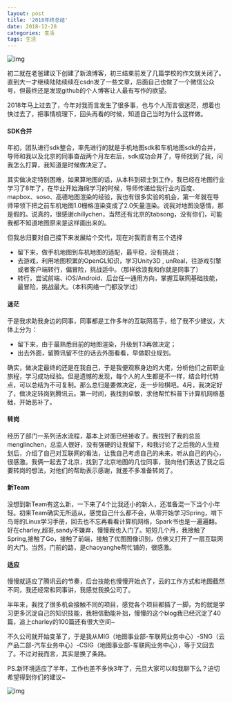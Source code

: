 ```yaml
---
layout: post 
title: '2018年终总结'
date: 2018-12-28
categories: 生活
tags: 生活
---
```


![img](/images/posts/blog/1.jpg)

初二就在老爸建议下创建了新浪博客，初三结束前发了几篇学校的作文就关闭了。直到大一才继续陆陆续续在csdn发了一些文章，后面自己也做了一个微信公众号，但最终还是发现github的个人博客让人最有写作的欲望。

2018年马上过去了，今年对我而言发生了很多事，也与个人而言很迷茫，想着也快过去了，把事情梳理下，回头再看的时候，知道自己当时为什么这样做。

#### SDK合并

年初，团队进行sdk整合，率先进行的就是手机地图sdk和车机地图sdk的合并，导师和我以及北京的同事奋战两个月左右后，sdk成功合并了，导师找到了我，问我怎么打算，我知道是时候做决定了。

其实做决定特别困难，如果算地图的话，从本科到硕士到工作，我已经在地图行业学习了8年了，在毕业开始海绵学习的时候，导师传递给我行业内百度、mapbox、soso、高德地图渲染的经验，我也有很多实验的机会，第一年就在导师带领下把之前车机地图1.0栅格渲染变成了2.0矢量渲染。说我对地图没感情，那是假的。说真的，很感谢chillychen，当然还有北京的tabsong，没有你们，可能我都不知道地图原来是这样画出来的。

但我总归要对自己接下来发展给个交代，现在对我而言有三个选择

- 留下来，做手机地图到车机地图的适配，最平稳，没有挑战；
- 去游戏，利用地图积累的OpenGL知识，学习Unity3D , unReal，往游戏引擎或者客户端转行，偏冒险，挑战适中。（那样徐浪我和你就是同事了）
- 转行，尝试前端、iOS/Android、后台任一通用方向，掌握互联网基础技能，最冒险，挑战最大。（本科网络一门都没学过）

#### 迷茫

于是我求助我身边的同事，同事都是工作多年的互联网高手，给了我不少建议，大体上分为：

- 留下来，由于最熟悉目前的地图渲染，升级到T3再做决定；
- 出去外面，留腾讯留不住的话去外面看看，早做职业规划。

确实，做决定最终的还是在我自己，于是我便观察身边的大佬，分析他们之前职业旅程，学习成功经验。但是遗憾的发现，每个人的人生都是不一样，结合时代特点，可以总结为不可复制。那么总归是要做决定，走一步险棋吧。4月，我决定好了，做决定转岗到腾讯云。第一时间，我找到卓敏，求他帮忙科普下计算机网络基础，开始恶补了。

#### 转岗

经历了部门一系列活水流程，基本上对面已经接收了。我找到了我的总监menglinchen，总监人很好，没有强硬的让我留下，和我讨论了之后我的人生规划后，介绍了自己对互联网的看法，让我自己考虑自己的未来，听从自己的内心，很感激。我俩一起去了北京，找到了北京地图的几位同事，我向他们表达了我之后要转岗的想法，对他们的帮助表示感谢，就差不多准备转岗了。

#### 新Team

没想到新Team有这么新，一下来了4个比我还小的新人，还准备混一下当个小年轻。初来Team确实无所适从，感觉自己什么都不会，从零开始学习Spring，啃下鸟哥的Linux学习手册，回去也不忘再看看计算机网络，Spark书也是一遍遍翻。好在charley,超哥,sandy不嫌弃，慢慢我也入门了。短短几个月，我接触了Spring,接触了Go，接触了前端，接触了优图图像识别，仿佛又打开了一扇互联网的大门。当然，门前的路，是chaoyanghe帮忙铺的，很感激。

#### 适应

慢慢就适应了腾讯云的节奏，后台技能也慢慢开始点了，云的工作方式和地图截然不同，我还经常和同事讲，我感觉我换公司了。

半年来，我找了很多机会接触不同的项目，感觉各个项目都插了一脚，为的就是学习更多沉淀自己的知识技能，我相信勤能补拙，慢慢的这个blog我已经沉淀了40篇，追上charley的100篇还有很大空间~

不久公司就开始变革了，于是我从MIG（地图事业部-车联网业务中心）-SNG（云产品二部-汽车业务中心）-CSIG（地图事业部-车联网业务中心），等于又回去了。不过对我而言，其实是换了条路。



PS.新环境适应了半年，工作也差不多快3年了，元旦大家可以和我聊下么？迫切希望得到你们的建议~

![img](/images/posts/blog/2.jpg)

